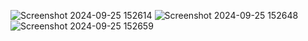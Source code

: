 ![Screenshot 2024-09-25 152614](https://github.com/user-attachments/assets/acb3dfb7-5add-429d-978c-9dfcf15cb78b)
![Screenshot 2024-09-25 152648](https://github.com/user-attachments/assets/5b61e834-dc21-4b33-9e76-291c6dec21e8)
![Screenshot 2024-09-25 152659](https://github.com/user-attachments/assets/59ec4f2c-2a8c-41fa-8c34-b7d411b8649a)
